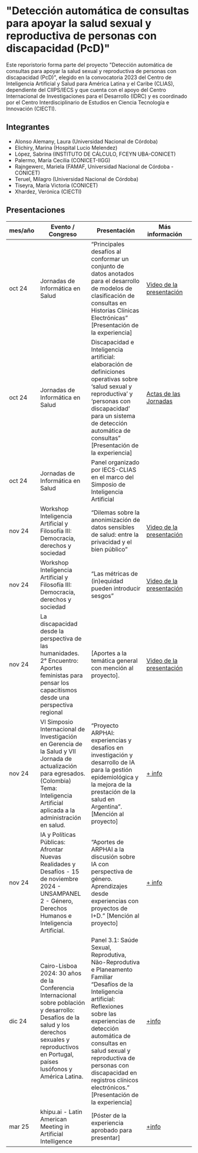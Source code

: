 # "Detección automática de consultas para apoyar la salud sexual y reproductiva de personas con discapacidad (PcD)"

Este reporistorio forma parte del proyecto "Detección automática de consultas para apoyar la salud sexual y reproductiva de personas con discapacidad (PcD)", elegido en la convocatoria 2023 del Centro de Inteligencia Artificial y Salud para América Latina y el Caribe (CLIAS), dependiente del CIIPS/IECS y que cuenta con el apoyo del Centro Internacional de Investigaciones para el Desarrollo (IDRC) y es coordinado por el Centro Interdisciplinario de Estudios en Ciencia Tecnología e Innovación (CIECTI).

## Integrantes
- Alonso Alemany, Laura (Universidad Nacional de Córdoba)
- Elichiry, Marina (Hospital Lucio Melendez)
- López, Sabrina (INSTITUTO DE CÁLCULO, FCEYN UBA-CONICET)
- Palermo, María Cecilia (CONICET-IIGG)
- Rajngewerc, Mariela (FAMAF, Universidad Nacional de Córdoba - CONICET)
- Teruel, Milagro (Universidad Nacional de Córdoba)
- Tiseyra, María Victoria (CONICET)
- Xhardez, Verónica (CIECTI)

## Presentaciones

| mes/año | Evento / Congreso                                                                                                                                                                                     | Presentación                                                                                                                                                                                                                                                                                                                    |  Más información          |   |
|---------|-------------------------------------------------------------------------------------------------------------------------------------------------------------------------------------------------------|---------------------------------------------------------------------------------------------------------------------------------------------------------------------------------------------------------------------------------------------------------------------------------------------------------------------------------|---------------------------|---|
| oct 24  | Jornadas de Informática en Salud                                                                                                                                                                      | “Principales desafíos al conformar un conjunto de datos anotados para el desarrollo de modelos de clasificación de consultas en Historias Clínicas Electrónicas” [Presentación de la experiencia]                                                                                                                               | [Video de la presentación](https://www.youtube.com/watch?v=ocLzhDjjrNU&t=7s)  |   |
| oct 24  | Jornadas de Informática en Salud                                                                                                                                                                      | Discapacidad e Inteligencia artificial: elaboración de definiciones operativas sobre ‘salud sexual y reproductiva’ y ‘personas con discapacidad’ para un sistema de detección automática de consultas” [Presentación de la experiencia]                                                                                         | [Actas de las Jornadas](https://drive.google.com/file/d/1GHozVeIo6y3tGFCiLWmWC9I1LdVhVoq_/view?usp=sharing)     |   |
| oct 24  | Jornadas de Informática en Salud                                                                                                                                                                      | Panel organizado por IECS-CLIAS en el marco del Simposio de Inteligencia Artificial                                                                                                                                                                                                                                             |                           |   |
| nov 24  | Workshop Inteligencia Artificial y Filosofía III: Democracia, derechos y sociedad                                                                                                                     | “Dilemas sobre la anonimización de datos sensibles de salud: entre la privacidad y el bien público”                                                                                                                                                                                                                             | [Video de la presentación](https://www.youtube.com/live/770dMSXKdMY?feature=shared&t=18447)  |   |
| nov 24  | Workshop Inteligencia Artificial y Filosofía III: Democracia, derechos y sociedad                                                                                                                     | “Las métricas de (in)equidad pueden introducir sesgos”                                                                                                                                                                                                                                                                          |  [Video de la presentación](https://www.youtube.com/live/WtY7Eez8kn4?feature=shared&t=474) |   |
| nov 24  | La discapacidad desde la perspectiva de las humanidades. 2° Encuentro: Aportes feministas para pensar los capacitismos desde una perspectiva regional                                                 | [Aportes a la temática general con mención al proyecto].                                                                                                                                                                                                                                                                        | [Video de la presentación](https://www.youtube.com/live/I4M89LfKOfs?feature=shared&t=3946)  |   |
| nov 24  | VI Simposio Internacional de Investigación en Gerencia de la Salud y VII Jornada de actualización para egresados.(Colombia) Tema: Inteligencia Artificial aplicada a la administración en salud.      | “Proyecto ARPHAI: experiencias y desafíos en investigación y desarrollo de IA para la gestión epidemiológica y la mejora de la prestación de la salud en Argentina”. [Mención al proyecto]                                                                                                                                      | [+ info](https://www.fucsalud.edu.co/Facultad-de-Ciencias-Administrativas-en-Salud/ActualidAd/VI_simposio_nternacional_nvestigacion_Gerencia_Salud)                  |   |
| nov 24  | IA y Políticas Públicas: Afrontar Nuevas Realidades y Desafíos - 15 de noviembre 2024 - UNSAMPANEL 2 - Género, Derechos Humanos e Inteligencia Artificial.                                            | “Aportes de ARPHAI a la discusión sobre IA con perspectiva de género. Aprendizajes desde experiencias con proyectos de I+D.”  [Mención al proyecto]                                                                                                                                                                             |  [+ info](https://noticias.unsam.edu.ar/2024/11/20/se-realizo-el-workshop-internacional-ia-y-politicas-publicas-afrontar-nuevas-realidades-y-desafios/)                 |   |
| dic 24  | Cairo-Lisboa 2024: 30 años de la Conferencia Internacional sobre población y desarrollo: Desafíos de la salud y los derechos sexuales y reproductivos en Portugal, países lusófonos y América Latina. | Panel 3.1: Saúde Sexual, Reprodutiva, Não-Reprodutiva e Planeamento Familiar “Desafíos de la Inteligencia artificial: Reflexiones sobre las experiencias de detección automática de consultas en salud sexual y reproductiva de personas con discapacidad en registros clínicos electrónicos.” [Presentación de la experiencia] |  [+info](https://nascer.pt/2024/07/10/conferencia-cairo-lisboa2024-5-y-6-de-diciembre-call-for-abstracts-es/)                  |   |
| mar 25  | khipu.ai - Latin American Meeting in Artificial Intelligence                                                                                                                                          | [Póster de la experiencia aprobado para presentar]                                                                                                                                                                                                                                                                              | [+info](https://khipu.ai/)                   |   |
